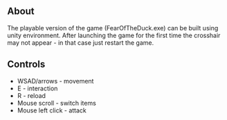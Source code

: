## About
The playable version of the game (FearOfTheDuck.exe) can be built using unity environment. After launching the game for the first time the crosshair may not appear - in that case just restart the game.

## Controls
* WSAD/arrows - movement
* E - interaction
* R - reload
* Mouse scroll - switch items
* Mouse left click - attack
